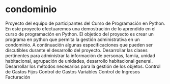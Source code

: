 # condominio
Proyecto del equipo de participantes del Curso de Programación en Python. En este proyecto efectuaremos una demostración de lo aprendido en el curso de programación en Python. El objetico del proyecto es crear un programa en python que permita la gestión administrativa en un condominio. A continuación algunas especificaciones que pueden ser discutibles durante el desarrollo del proyecto.
Desarrollar las clases pertinentes para administrar la información de personas, famiia, unidad habitacional, agrupación de unidades, desarrollo habitacional general.
Desarrollar los métodos necesarios para la gestión de los objetos.
Control de Gastos Fijos
Control de Gastos Variables
Control de Ingresos
Facturación
